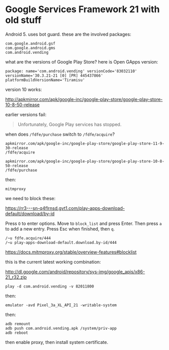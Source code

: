 # Google Services Framework 21 with old stuff

Android 5. uses bot guard. these are the involved packages:

~~~
com.google.android.gsf
com.google.android.gms
com.android.vending
~~~

what are the versions of Google Play Store? here is Open GApps version:

~~~
package: name='com.android.vending' versionCode='83032110'
versionName='30.3.21-21 [0] [PR] 445437866' platformBuildVersionName='Tiramisu'
~~~

version 10 works:

http://apkmirror.com/apk/google-inc/google-play-store/google-play-store-10-8-50-release

earlier versions fail:

> Unfortunately, Google Play services has stopped.

when does `/fdfe/purchase` switch to `/fdfe/acquire`?

~~~
apkmirror.com/apk/google-inc/google-play-store/google-play-store-11-9-30-release
/fdfe/acquire

apkmirror.com/apk/google-inc/google-play-store/google-play-store-10-8-50-release
/fdfe/purchase
~~~

then:

~~~
mitmproxy
~~~

we need to block these:

https://rr3---sn-q4flrnsd.gvt1.com/play-apps-download-default/download/by-id

Press `O` to enter options. Move to `block_list` and press Enter. Then press
`a` to add a new entry. Press Esc when finished, then `q`.

~~~
/~u fdfe.acquire/444
/~u play-apps-download-default.download.by-id/444
~~~

https://docs.mitmproxy.org/stable/overview-features#blocklist

this is the current latest working combination:

<http://dl.google.com/android/repository/sys-img/google_apis/x86-21_r32.zip>

~~~
play -d com.android.vending -v 82011800
~~~

then:

~~~
emulator -avd Pixel_3a_XL_API_21 -writable-system
~~~

then:

~~~
adb remount
adb push com.android.vending.apk /system/priv-app
adb reboot
~~~

then enable proxy, then install system certificate.
